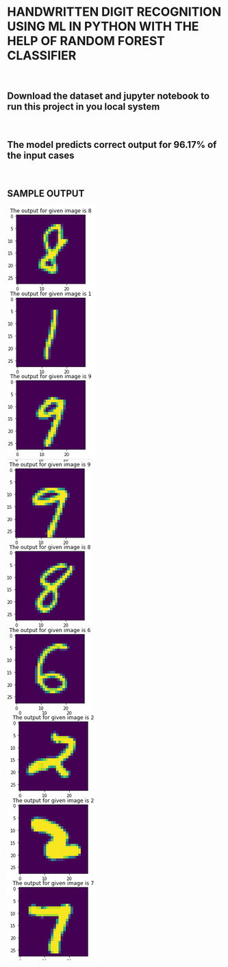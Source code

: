 <h1><b>
HANDWRITTEN DIGIT RECOGNITION USING ML IN PYTHON WITH THE HELP OF RANDOM FOREST CLASSIFIER<b></h1>
<br>
<h2>Download the dataset and jupyter notebook to run this project in you local system</h2>
<br>
<h2>The model predicts correct output for 96.17% of the input cases</h2>
<br>
<h2>SAMPLE OUTPUT</h2>
<img src="https://raw.githubusercontent.com/vijayjoshi16/HANDWRITTEN-DIGIT-RECOGNITION/master/Images/sample1.png">
<br>
<img src="https://raw.githubusercontent.com/vijayjoshi16/HANDWRITTEN-DIGIT-RECOGNITION/master/Images/sample2.png">
<br>
<img src="https://raw.githubusercontent.com/vijayjoshi16/HANDWRITTEN-DIGIT-RECOGNITION/master/Images/sample3.png">
<br>
